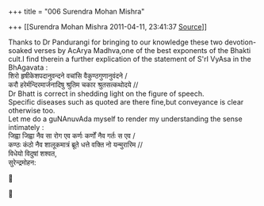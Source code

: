 +++
title = "006 Surendra Mohan Mishra"

+++
[[Surendra Mohan Mishra	2011-04-11, 23:41:37 [Source](https://groups.google.com/g/bvparishat/c/V-G716rpszs)]]



  

  
  
Thanks to Dr Pandurangi for bringing to our knowledge these two devotion-soaked verses by AcArya Madhva,one of the best exponents of the Bhakti cult.I find therein a further explication of the statement of S'rI VyAsa in the BhAgavata :  
शिरो हृषीकेशपदानुवन्दने वचांसि वैकुण्ठगुणानुवंदने /  
करौ हरेर्मन्दिरमार्जनादिषु श्रुतिम चकार श्रुतसत्कथोदये //  
Dr Bhatt is correct in shedding light on the figure of speech.  
Specific diseases such as quoted are there fine,but conveyance is clear otherwise too.  
Let me do a guNAnuvAda myself to render my understanding the sense intimately :  
जिह्वा जिह्वा नैव सा रोग एव कर्णः कर्णों नैव गर्तः स एव /  
कण्ठः कंठो नैव शालूकमात्रं ब्रूते धत्ते वक्ति नो यन्मुरारिम //  
विधेयो विदुषां शश्वत,  
सुरेन्द्रमोहन:





